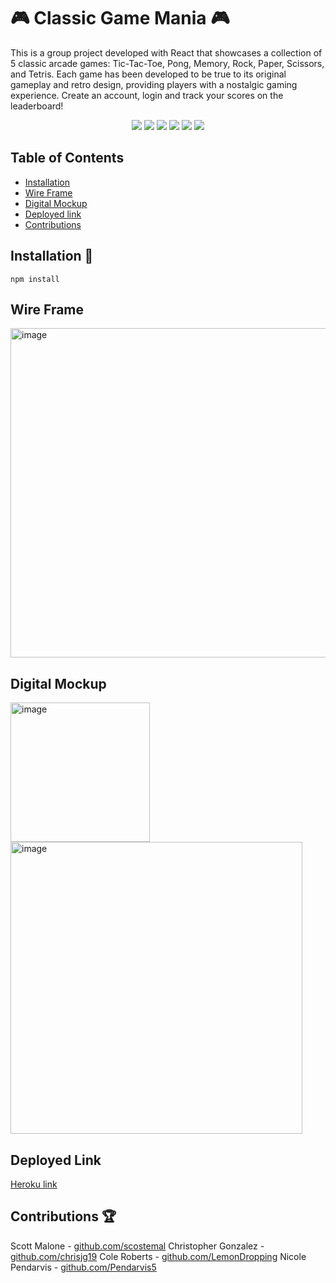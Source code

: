 # :video_game: Classic Game Mania :video_game:

This is a group project developed with React that showcases a collection of 5 classic arcade games: Tic-Tac-Toe, Pong, Memory, Rock, Paper, Scissors, and Tetris. Each game has been developed to be true to its original gameplay and retro design, providing players with a nostalgic gaming experience. Create an account, login and track your scores on the leaderboard!

<p align="center">
    <img src="https://img.shields.io/badge/javascript-yellow" />
    <img src="https://img.shields.io/badge/express-orange" />
    <img src="https://img.shields.io/badge/MongoDB-blue"  />
    <img src="https://img.shields.io/badge/mongoose-red"  />
    <img src="https://img.shields.io/badge/styled-component-blue"  />
    <img src="https://img.shields.io/badge/typescript-green" />
</p>

## Table of Contents

- [Installation](#Installation)
- [Wire Frame](#WireFrame)
- [Digital Mockup](#DigitalMockup)
- [Deployed link](#deployed-link)
- [Contributions](#contributions)

## Installation 💾

`npm install`

## Wire Frame

<img width="527" alt="image" src="https://github.com/LemonDropping/project-3/assets/118090944/f7eac16e-38ba-4d29-acbc-cb6e82bb72d0">

## Digital Mockup

<img width="223" alt="image" src="https://github.com/LemonDropping/project-3/assets/118090944/e2b4117c-0569-48fb-9e8d-dc0eb608e107">
<img width="467" alt="image" src="https://github.com/LemonDropping/project-3/assets/118090944/d5efe86a-bdc3-478b-b0fc-9cfbdb899267">


## Deployed Link

[Heroku link ](https://proj3ct-3-empty-group1.herokuapp.com/)

## Contributions :trophy:

Scott Malone - [github.com/scostemal](github.com/scostemal)
Christopher Gonzalez - [github.com/chrisjg19](github.com/chrisjg19)
Cole Roberts - [github.com/LemonDropping](github.com/LemonDropping)
Nicole Pendarvis - [github.com/Pendarvis5](github.com/Pendarvis5)
